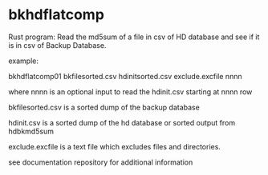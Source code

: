 # bkhdflatcomp
Rust program: Read the md5sum of a file in csv of HD database and see if it is in csv of Backup Database. 

example:

bkhdflatcomp01 bkfilesorted.csv hdinitsorted.csv exclude.excfile nnnn

where nnnn is an optional input to read the hdinit.csv starting at nnnn row

bkfilesorted.csv is a sorted dump of the backup database

hdinit.csv is a sorted dump of the hd database or sorted output from hdbkmd5sum

exclude.excfile is a text file which excludes files and directories.

see documentation repository for additional information
